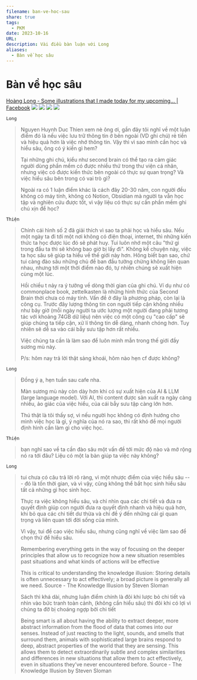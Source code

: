 ```yaml
---
filename: ban-ve-hoc-sau
share: true
tags:
  - PKM
date: 2023-10-16
URL: 
description: Vài điều bàn luận với Long
aliases:
  - Bàn về học sâu
---
```


# Bàn về học sâu

[Hoàng Long - Some illustrations that I made today for my upcoming... | Facebook](https://www.facebook.com/longhoangbui2/posts/pfbid02pJA9xp3iYq96ArFGa7C9UVN1JfNCD8auoUSPsFusXzKULUuAa6NHF2qjJMa58Sd2l)
![](https://i.imgur.com/86fung3.jpg)
![](https://i.imgur.com/8DC7qMY.png)
![](https://i.imgur.com/AGAM1Nd.jpg)
![](https://i.imgur.com/Xi4M9A4.png)

`Long`

> Nguyen Huynh Duc Thien xem nè ông ơi, gần đây tôi nghĩ về một luận điểm đó là nếu việc lưu trữ thông tin ở bên ngoài (VD ghi chú) rẻ tiền và hiệu quả hơn là việc nhớ thông tin. Vậy thì vì sao mình cần học và hiểu sâu, ông có ý kiến gì hem? 
> 
> Tại những ghi chú, kiểu như second brain có thể tạo ra cảm giác người dùng phần mềm có được nhiều thứ trong thư viện cá nhân, nhưng việc có được kiến thức bên ngoài có thực sự quan trọng? Và việc hiểu sâu bên trong có vai trò gì? 
> 
> Ngoài ra có 1 luận điểm khác là cách đây 20-30 năm, con người đều không có máy tính, không có Notion, Obsidian mà người ta vẫn học tập và nghiên cứu được tốt, vì vậy liệu có thực sự cần phần mềm ghi chú xịn để học?

`Thiện`

> Chính cái hình số 2 đã giải thích vì sao ta phải học và hiểu sâu. Nếu một ngày ta đi tới một nơi không có điện thoại, internet, thì những kiến thức ta học được lúc đó sẽ phát huy. Tui luôn nhớ một câu "thứ gì trong đầu ta thì sẽ không bao giờ bị lấy đi". Không kể chuyện này, việc ta học sâu sẽ giúp ta hiểu về thế giới này hơn. Hông biết bạn sao, chứ tui càng đào sâu những chủ đề ban đầu tưởng chừng không liên quan nhau, nhưng tới một thời điểm nào đó, tự nhiên chúng sẽ xuất hiện cùng một lúc. 
> 
> Hồi chiều t nảy ra ý tưởng về dòng thời gian của ghi chú. Ví dụ như có commonplace book, zettelkasten là những hình thức của Second Brain thời chưa có máy tính. Vấn đề ở đây là phương pháp, còn lại là công cụ. Trước đây lượng thông tin con người tiếp cận không nhiều như bây giờ (mỗi ngày người ta ước lượng một người đang phải tương tác với khoảng 74GB dữ liệu) nên việc có một công cụ "cao cấp" sẽ giúp chúng ta tiếp cận, xử lí thông tin dễ dàng, nhanh chóng hơn. Tuy nhiên sẽ dễ sa vào cái bẫy sưu tập hơn rất nhiều.
> 
> Việc chúng ta cần là làm sao để luôn minh mẫn trong thế giới đầy sương mù này.
> 
> P/s: hôm nay trả lời thật sảng khoái, hôm nào hẹn cf được không?

`Long`

> Đồng ý ạ, hẹn tuần sau cafe nha.
> 
> Màn sương mù này còn dày hơn khi có sự xuất hiện của AI & LLM (large language model). Với AI, thì content được sản xuất ra ngày càng nhiều, ảo giác của việc hiểu, của cái bẫy sưu tập càng lớn hơn.
> 
> Thú thật là tôi thấy sợ, vì nếu người học không có định hướng cho mình việc học là gì, ý nghĩa của nó ra sao, thì rất khó để mọi người định hình cần làm gì cho việc học.

`Thiện`

> bạn nghĩ sao về ta cần đào sâu một vấn đề tới mức độ nào và mở rộng nó ra tới đâu? Liệu có một la bàn giúp ta việc này không?

`Long`

> tui chưa có câu trả lời rõ ràng, vì một nhược điểm của việc hiểu sâu --- đó là tốn thời gian, và vì vậy, cũng không thể bắt học sinh hiểu sâu tất cả những gì học sinh học.
> 
> Thực ra việc không hiểu sâu, và chỉ nhìn qua các chi tiết và đưa ra quyết định giúp con người đưa ra quyết định nhanh và hiệu quả hơn, khi bỏ qua các chi tiết dư thừa và chỉ đề ý đến những cái gì quan trọng và liên quan tới đời sống của mình.
> 
> Vì vậy, tui đề cao việc hiểu sâu, nhưng cũng nghĩ về việc làm sao để chọn thứ để hiểu sâu.
> 
> Remembering everything gets in the way of focusing on the deeper principles that allow us to recognize how a new situation resembles past situations and what kinds of actions will be effective
> 
> This is critical to understanding the knowledge illusion: Storing details is often unnecessary to act effectively; a broad picture is generally all we need.
> Source - The Knowledge Illusion by Steven Sloman
> 
> Sách thì khá dài, nhưng luận điểm chính là đôi khi lược bỏ chi tiết và nhìn vào bức tranh toàn cảnh, (không cần hiểu sâu) thì đôi khi có lợi vì chúng ta đỡ bị choáng ngợp bởi chi tiết
> 
> Being smart is all about having the ability to extract deeper, more abstract information from the flood of data that comes into our senses. Instead of just reacting to the light, sounds, and smells that surround them, animals with sophisticated large brains respond to deep, abstract properties of the world that they are sensing. This allows them to detect extraordinarily subtle and complex similarities and differences in new situations that allow them to act effectively, even in situations they’ve never encountered before.
> Source - The Knowledge Illusion by Steven Sloman